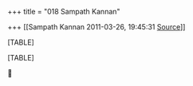 +++
title = "018 Sampath Kannan"

+++
[[Sampath Kannan	2011-03-26, 19:45:31 [Source](https://groups.google.com/g/bvparishat/c/L_kwhKsNAvE)]]



[TABLE]

[TABLE]




